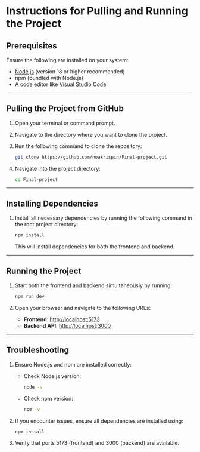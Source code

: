 
# Instructions for Pulling and Running the Project

## Prerequisites

Ensure the following are installed on your system:

- [Node.js](https://nodejs.org/) (version 18 or higher recommended)
- npm (bundled with Node.js)
- A code editor like [Visual Studio Code](https://code.visualstudio.com/)

---

## Pulling the Project from GitHub

1. Open your terminal or command prompt.
2. Navigate to the directory where you want to clone the project.
3. Run the following command to clone the repository:

   ```bash
   git clone https://github.com/noakrispin/Final-project.git
   ```

4. Navigate into the project directory:

   ```bash
   cd Final-project
   ```

---

## Installing Dependencies

1. Install all necessary dependencies by running the following command in the root project directory:

   ```bash
   npm install
   ```

   This will install dependencies for both the frontend and backend.

---

## Running the Project

1. Start both the frontend and backend simultaneously by running:

   ```bash
   npm run dev
   ```

2. Open your browser and navigate to the following URLs:
   - **Frontend**: [http://localhost:5173](http://localhost:5173)
   - **Backend API**: [http://localhost:3000](http://localhost:3000)

---

## Troubleshooting

1. Ensure Node.js and npm are installed correctly:
   - Check Node.js version:
     ```bash
     node -v
     ```
   - Check npm version:
     ```bash
     npm -v
     ```

2. If you encounter issues, ensure all dependencies are installed using:

   ```bash
   npm install
   ```

3. Verify that ports 5173 (frontend) and 3000 (backend) are available.
